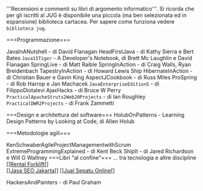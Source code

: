 '''Recensioni e commenti su libri di argomento informatico'''. Si ricorda che per gli iscritti al JUG è disponibile una piccola (ma ben selezionata ed in espansione) biblioteca cartacea. Per sapere come funziona vedere `biblioteca jug`.

===Programmazione===

JavaInANutshell - di David Flanagan
HeadFirstJava - di Kathy Sierra e Bert Bates
`Java15Tiger` - A Developer's Notebook, di Brett Mc Laughlin e David Flanagan
SpringLive - di Matt Raible
SpringInAction - di Craig Walls, Ryan Breidenbach
TapestryInAction - di Howard Lewis Ship
HibernateInAction - di Christian Bauer e Gavin King
AspectJCookbook - di Russ Miles
ProSpring - di Rob Harrop e Jan Machacek
`JavaEnterpriseEdition5` - di FilippoDiotalevi
AjaxHacks - di Bruce W Perry
`PracticalApacheStruts2Web20Projects` - di Ian Roughley
`PracticalDWR2Projects` - di Frank Zammetti

===Design e architettura del software===
HolubOnPatterns - Learning Design Patterns by Looking at Code, di Allen Holub

===Metodologie agili===

KenSchwaberAgileProjectManagementwithScrum
ExtremeProgrammingExplained - di Kent Beck
ShipIt - di Jared Richardson e Will G Waltney
===Libri "al confine"=== ... tra tecnologia e altre discipline
[<html>]<a href="http://www.forklift.co.id">Rental Forklift</a>[</html>]	
[<html>]<a href="http://digiadvertise.wordpress.com/2014/04/07/jasa-seo-di-jakarta/">Jasa SEO Jakarta</a>[</html>]
[<html>]<a href="http://mariposa-store.com/">Jual Sepatu Online</a>[</html>]

HackersAndPainters - di Paul Graham
